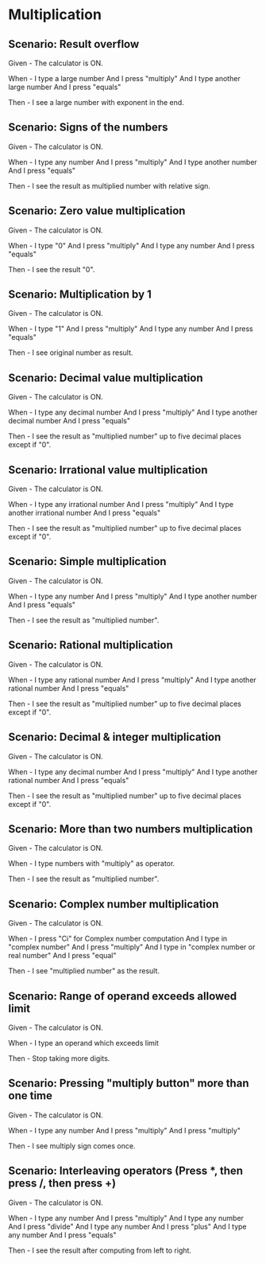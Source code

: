 # Multiplication

## Scenario: Result overflow

Given - The calculator is ON.

When - I type a large number
And I press "multiply"
And I type another large number
And I press "equals"

Then - I see a large number with
exponent in the end.

## Scenario: Signs of the numbers

Given - The calculator is ON.

When - I type any number
And I press "multiply"
And I type another number
And I press "equals"

Then - I see the result as multiplied number with
relative sign.

## Scenario: Zero value multiplication

Given - The calculator is ON.

When - I type "0"
And I press "multiply"
And I type any number
And I press "equals"

Then - I see the result "0".

## Scenario: Multiplication by 1

Given - The calculator is ON.

When - I type "1"
And I press "multiply"
And I type any number
And I press "equals"

Then - I see original number as result.

## Scenario: Decimal value multiplication

Given - The calculator is ON.

When - I type any decimal number
And I press "multiply"
And I type another decimal number
And I press "equals"

Then - I see the result as "multiplied number" up to
five decimal places except if "0".

## Scenario: Irrational value multiplication

Given - The calculator is ON.

When - I type any irrational number
And I press "multiply"
And I type another irrational number
And I press "equals"

Then - I see the result as "multiplied number" up to
five decimal places except if "0".

## Scenario: Simple multiplication

Given - The calculator is ON.

When - I type any number
And I press "multiply"
And I type another number
And I press "equals"

Then - I see the result as "multiplied number".

## Scenario: Rational multiplication

Given - The calculator is ON.

When -  I type any rational number
And I press "multiply"
And I type another rational number
And I press "equals"

Then - I see the result as "multiplied number" up to
five decimal places except if "0".

## Scenario: Decimal & integer multiplication

Given - The calculator is ON.

When - I type any decimal number
And I press "multiply"
And I type another rational number
And I press "equals"

Then - I see the result as "multiplied number" up to
five decimal places except if "0".

## Scenario: More than two numbers multiplication

Given - The calculator is ON.

When - I type numbers with "multiply" as operator.

Then - I see the result as "multiplied number".

## Scenario: Complex number multiplication

Given - The calculator is ON.

When - I press "Ci" for Complex number computation
And I type in "complex number"
And I press "multiply"
And I type in "complex number or real number"
And I press "equal"

Then - I see "multiplied number" as the result.

## Scenario: Range of operand exceeds allowed limit

Given - The calculator is ON.

When - I type an operand which exceeds limit

Then - Stop taking more digits.

## Scenario: Pressing "multiply button" more than one time

Given - The calculator is ON.

When - I type any number
And I press "multiply"
And I press "multiply"

Then - I see multiply sign comes once.

## Scenario: Interleaving operators (Press *, then press /, then press +)

Given - The calculator is ON.

When - I type any number
And I press "multiply"
And I type any number
And I press "divide"
And I type any number
And I press "plus"
And I type any number
And I press "equals"

Then - I see the result after computing from left
to right.
